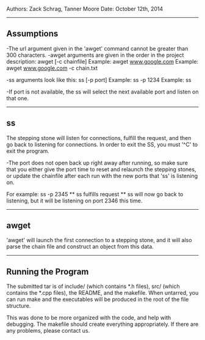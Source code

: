 Authors: Zack Schrag, Tanner Moore
Date: October 12th, 2014

-----------------
Assumptions
-----------------
-The url argument given in the 'awget' command cannot be greater than 300 characters.
-awget arguments are given in the order in the project description: 
	awget <url> [-c chainfile]
	Example: awget www.google.com
	Example: awget www.google.com -c chain.txt

-ss arguments look like this:
	ss [-p port]
	Example: ss -p 1234 
	Example: ss

-If port is not available, the ss will select the next available port and listen on that one.

-----------------
ss
-----------------

The stepping stone will listen for connections, fulfill the request, and then go back to listening for connections. In order to exit the SS, you must '^C' to exit the program.

-The port does not open back up right away after running, so make sure that you either give the port time to reset and relaunch the stepping stones, or update the chainfile after each run with the new ports that 'ss' is listening on.

For example:
ss -p 2345
** ss fulfills request **
ss will now go back to listening, but it will be listening on port 2346 this time.

-----------------
awget
-----------------

'awget' will launch the first connection to a stepping stone, and it will also parse the chain file and construct an object from this data.

-----------------
Running the Program
-----------------

The submitted tar is of include/ (which contains *.h files), src/ (which contains the *.cpp files), the README, and the makefile. When untarred, you can run make and the executables will be produced in the root of the file structure.

This was done to be more organized with the code, and help with debugging. The makefile should create everything appropriately. If there are any problems, please contact us.
